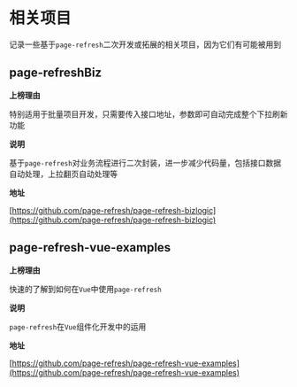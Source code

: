 # 相关项目

记录一些基于`page-refresh`二次开发或拓展的相关项目，因为它们有可能被用到

## page-refreshBiz

__上榜理由__

特别适用于批量项目开发，只需要传入接口地址，参数即可自动完成整个下拉刷新功能

__说明__

基于`page-refresh`对业务流程进行二次封装，进一步减少代码量，包括接口数据自动处理，上拉翻页自动处理等

__地址__

[https://github.com/page-refresh/page-refresh-bizlogic](https://github.com/page-refresh/page-refresh-bizlogic)

## page-refresh-vue-examples

__上榜理由__

快速的了解到如何在`Vue`中使用`page-refresh`

__说明__

`page-refresh`在`Vue`组件化开发中的运用

__地址__

[https://github.com/page-refresh/page-refresh-vue-examples](https://github.com/page-refresh/page-refresh-vue-examples)
